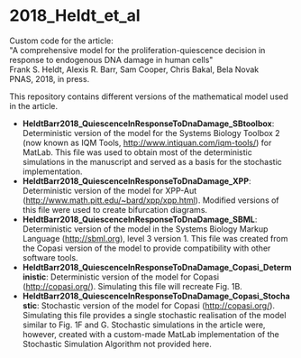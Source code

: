 # 2018_Heldt_et_al

Custom code for the article: <br>
"A comprehensive model for the proliferation-quiescence decision in response to endogenous DNA damage in human cells" <br>
Frank S. Heldt, Alexis R. Barr, Sam Cooper, Chris Bakal, Bela Novak <br>
PNAS, 2018, in press.

This repository contains different versions of the mathematical model used in the article.

- **HeldtBarr2018_QuiescenceInResponseToDnaDamage_SBtoolbox**: Deterministic version of the model for the Systems Biology Toolbox 2 (now known as IQM Tools, http://www.intiquan.com/iqm-tools/) for MatLab. This file was used to obtain most of the deterministic simulations in the manuscript and served as a basis for the stochastic implementation.
- **HeldtBarr2018_QuiescenceInResponseToDnaDamage_XPP**: Deterministic version of the model for XPP-Aut (http://www.math.pitt.edu/~bard/xpp/xpp.html). Modified versions of this file were used to create bifurcation diagrams.
- **HeldtBarr2018_QuiescenceInResponseToDnaDamage_SBML**: Deterministic version of the model in the Systems Biology Markup Language (http://sbml.org), level 3 version 1. This file was created from the Copasi version of the model to provide compatibility with other software tools.
- **HeldtBarr2018_QuiescenceInResponseToDnaDamage_Copasi_Deterministic**: Deterministic version of the model for Copasi (http://copasi.org/). Simulating this file will recreate Fig. 1B.
- **HeldtBarr2018_QuiescenceInResponseToDnaDamage_Copasi_Stochastic**: Stochastic version of the model for Copasi (http://copasi.org/). Simulating this file provides a single stochastic realisation of the model similar to Fig. 1F and G. Stochastic simulations in the article were, however, created with a custom-made MatLab implementation of the Stochastic Simulation Algorithm not provided here.
